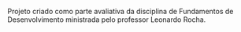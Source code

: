Projeto criado como parte avaliativa da disciplina de Fundamentos de Desenvolvimento ministrada pelo professor Leonardo Rocha.